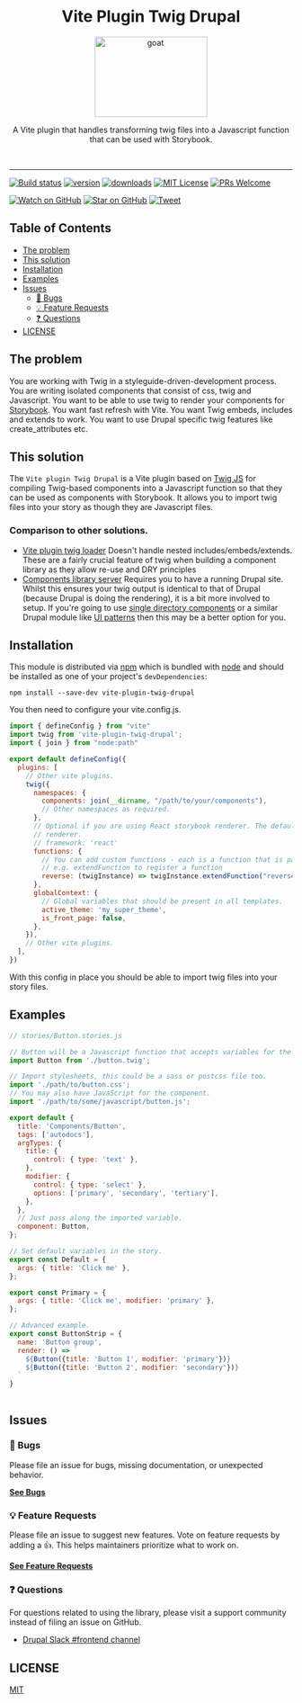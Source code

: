 <div align="center">
<h1>Vite Plugin Twig Drupal</h1>

  <img
    height="143"
    width="200"
    alt="goat"
    src="https://twig.symfony.com/images/logo.png"
  />


<p>A Vite plugin that handles transforming twig files into a Javascript function that can be used with Storybook.</p>

<br />
</div>

<hr />

<!-- prettier-ignore-start -->
[![Build status](https://github.com/larowlan/vite-plugin-twigdrupal/actions/workflows/node.js.yml/badge.svg)](https://github.com/larowlan/vite-plugin-twig-drupal/actions/workflows/node.js.yml)
[![version][version-badge]][package] [![downloads][downloads-badge]][npmtrends]
[![MIT License][license-badge]][license]
[![PRs Welcome][prs-badge]][prs] 

[![Watch on GitHub][github-watch-badge]][github-watch]
[![Star on GitHub][github-star-badge]][github-star]
[![Tweet][twitter-badge]][twitter]
<!-- prettier-ignore-end -->

## Table of Contents

<!-- START doctoc generated TOC please keep comment here to allow auto update -->
<!-- DON'T EDIT THIS SECTION, INSTEAD RE-RUN doctoc TO UPDATE -->

- [The problem](#the-problem)
- [This solution](#this-solution)
- [Installation](#installation)
- [Examples](#examples)
- [Issues](#issues)
  - [🐛 Bugs](#-bugs)
  - [💡 Feature Requests](#-feature-requests)
  - [❓ Questions](#-questions)
- [LICENSE](#license)

<!-- END doctoc generated TOC please keep comment here to allow auto update -->

## The problem

You are working with Twig in a styleguide-driven-development process. You are writing isolated components
that consist of css, twig and Javascript.
You want to be able to use twig to render your components for [Storybook](https://storybook.js.org).
You want fast refresh with Vite.
You want Twig embeds, includes and extends to work.
You want to use Drupal specific twig features like create_attributes etc. 

## This solution

The `Vite plugin Twig Drupal` is a Vite plugin based on [Twig JS](https://github.com/twigjs/twig.js) for
compiling Twig-based components into a Javascript function so that they can be used as components with Storybook.
It allows you to import twig files into your story as though they are Javascript files.

### Comparison to other solutions.

* [Vite plugin twig loader](https://github.com/dark-kitt/vite-plugin-twig-loader) Doesn't handle nested includes/embeds/extends. These are a fairly crucial feature of twig when building a component library as they allow re-use and DRY principles
* [Components library server](https://www.drupal.org/project/cl_server) Requires you to have a running Drupal site. Whilst this ensures your twig output is identical to that of Drupal (because Drupal is doing the rendering), it is a bit more involved to setup. If you're going to use [single directory components](https://www.drupal.org/project/cl_components) or a similar Drupal module like [UI patterns](https://www.drupal.org/project/ui_patterns) then this may be a better option for you.

## Installation

This module is distributed via [npm][npm] which is bundled with [node][node] and
should be installed as one of your project's `devDependencies`:

```
npm install --save-dev vite-plugin-twig-drupal
```

You then need to configure your vite.config.js.

```javascript
import { defineConfig } from "vite"
import twig from 'vite-plugin-twig-drupal';
import { join } from "node:path"

export default defineConfig({
  plugins: [
    // Other vite plugins.
    twig({
      namespaces: {
        components: join(__dirname, "/path/to/your/components"),
        // Other namespaces as required.
      },
      // Optional if you are using React storybook renderer. The default is 'html' and works with storybook's html
      // renderer.
      // framework: 'react'
      functions: {
        // You can add custom functions - each is a function that is passed the active Twig instance and should call
        // e.g. extendFunction to register a function
        reverse: (twigInstance) => twigInstance.extendFunction("reverse", () => (text) => text.split(' ').reverse().join(' ')),
      },
      globalContext: {
        // Global variables that should be present in all templates.
        active_theme: 'my_super_theme',
        is_front_page: false,
      },
    }),
    // Other vite plugins.
  ],
})
```

With this config in place you should be able to import twig files into your story files.

## Examples

```javascript
// stories/Button.stories.js

// Button will be a Javascript function that accepts variables for the twig template.
import Button from './button.twig';

// Import stylesheets, this could be a sass or postcss file too.
import './path/to/button.css';
// You may also have JavaScript for the component.
import './path/to/some/javascript/button.js';

export default {
  title: 'Components/Button',
  tags: ['autodocs'],
  argTypes: {
    title: {
      control: { type: 'text' },
    },
    modifier: {
      control: { type: 'select' },
      options: ['primary', 'secondary', 'tertiary'],
    },
  },
  // Just pass along the imported variable.
  component: Button,
};

// Set default variables in the story.
export const Default = {
  args: { title: 'Click me' },
};

export const Primary = {
  args: { title: 'Click me', modifier: 'primary' },
};

// Advanced example.
export const ButtonStrip = {
  name: 'Button group',
  render: () => `
    ${Button({title: 'Button 1', modifier: 'primary'})} 
    ${Button({title: 'Button 2', modifier: 'secondary'})}
  `
}



```

## Issues

### 🐛 Bugs

Please file an issue for bugs, missing documentation, or unexpected behavior.

[**See Bugs**][bugs]

### 💡 Feature Requests

Please file an issue to suggest new features. Vote on feature requests by adding
a 👍. This helps maintainers prioritize what to work on.

[**See Feature Requests**][requests]

### ❓ Questions

For questions related to using the library, please visit a support community
instead of filing an issue on GitHub.

- [Drupal Slack #frontend channel](https://drupal.org/slack)

## LICENSE

[MIT](LICENSE)

<!-- prettier-ignore-start -->

[npm]: https://www.npmjs.com/
[node]: https://nodejs.org
[version-badge]: https://img.shields.io/npm/v/vite-plugin-twig-drupal.svg?style=flat-square
[package]: https://www.npmjs.com/package/vite-plugin-twig-drupal
[downloads-badge]: https://img.shields.io/npm/dm/vite-plugin-twig-drupal.svg?style=flat-square
[npmtrends]: http://www.npmtrends.com/vite-plugin-twig-drupal
[license-badge]: https://img.shields.io/npm/l/vite-plugin-twig-drupal.svg?style=flat-square
[license]: https://github.com/larowlan/vite-plugin-twig-drupal/blob/master/LICENSE
[prs-badge]: https://img.shields.io/badge/PRs-welcome-brightgreen.svg?style=flat-square
[prs]: http://makeapullrequest.com
[github-watch-badge]: https://img.shields.io/github/watchers/larowlan/vite-plugin-twig-drupal.svg?style=social
[github-watch]: https://github.com/larowlan/vite-plugin-twig-drupal/watchers
[github-star-badge]: https://img.shields.io/github/stars/larowlan/vite-plugin-twig-drupal.svg?style=social
[github-star]: https://github.com/larowlan/vite-plugin-twig-drupal/stargazers
[twitter]: https://twitter.com/intent/tweet?text=Check%20out%20vite-plugin-twig-drupal%20by%20%40larowlan%20https%3A%2F%2Fgithub.com%2Flarowlan%2Fvite-plugin-twig-drupal%20%F0%9F%91%8D
[twitter-badge]: https://img.shields.io/twitter/url/https/github.com/larowlan/vite-plugin-twig-drupal.svg?style=social
[bugs]: https://github.com/larowlan/vite-plugin-twig-drupal/issues?q=is%3Aissue+is%3Aopen+label%3Abug+sort%3Acreated-desc
[requests]: https://github.com/larowlan/vite-plugin-twig-drupal/issues?q=is%3Aissue+sort%3Areactions-%2B1-desc+label%3Aenhancement+is%3Aopen
[good-first-issue]: https://github.com/larowlan/vite-plugin-twig-drupal/issues?utf8=✓&q=is%3Aissue+is%3Aopen+sort%3Areactions-%2B1-desc+label%3A"good+first+issue"+

<!-- prettier-ignore-end -->
